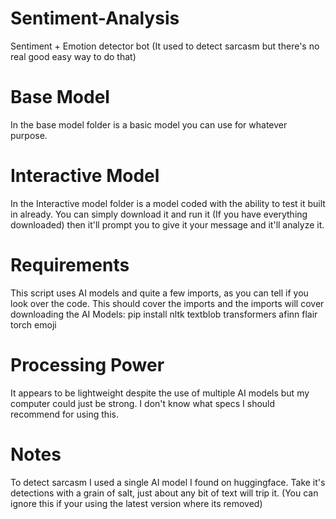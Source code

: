 # Sentiment-Analysis
Sentiment + Emotion detector bot (It used to detect sarcasm but there's no real good easy way to do that)
# Base Model
In the base model folder is a basic model you can use for whatever purpose.
# Interactive Model
In the Interactive model folder is a model coded with the ability to test it built in already. You can simply download it and run it (If you have everything downloaded) then it'll prompt you to give it your message and it'll analyze it.
# Requirements
This script uses AI models and quite a few imports, as you can tell if you look over the code. This should cover the imports and the imports will cover downloading the AI Models: pip install nltk textblob transformers afinn flair torch emoji
# Processing Power
It appears to be lightweight despite the use of multiple AI models but my computer could just be strong. I don't know what specs I should recommend for using this.
# Notes
To detect sarcasm I used a single AI model I found on huggingface. Take it's detections with a grain of salt, just about any bit of text will trip it. (You can ignore this if your using the latest version where its removed)
